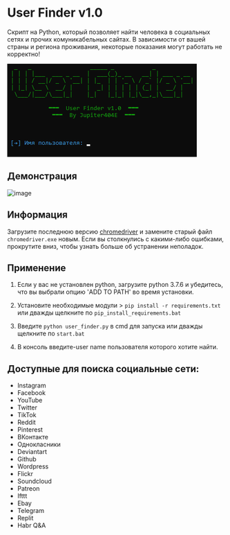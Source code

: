 # User Finder v1.0

Скрипт на Python, который позволяет найти человека в социальных сетях и прочих комуникабельных сайтах.
В зависимости от вашей страны и региона проживания, некоторые показания могут работать не корректно!

![image](https://github.com/Jupiter404E/User-finder/blob/main/img/user_finder.png?raw=true)

## Демонстрация

![image]( )

## Информация

Загрузите последнюю версию [chromedriver](https://chromedriver.chromium.org/downloads "link chromedriver") и замените старый файл `chromedriver.exe` новым. Если вы столкнулись с какими-либо ошибками, прокрутите вниз, чтобы узнать больше об устранении неполадок.

## Применение

1. Если у вас не установлен python, загрузите python 3.7.6 и убедитесь, что вы выбрали опцию 'ADD TO PATH' во время установки.

2. Установите необходимые модули > `pip install -r requirements.txt` или дважды щелкните по `pip_install_requirements.bat`

3. Введите `python user_finder.py` в cmd для запуска или дважды щелкните по `start.bat`

4. В консоль введите-user name пользователя которого хотите найти.

## Доступные для поиска социальные сети:

+ Instagram
+ Facebook
+ YouTube
+ Twitter
+ TikTok
+ Reddit
+ Pinterest
+ ВКонтакте
+ Однокласники
+ Deviantart
+ Github
+ Wordpress
+ Flickr
+ Soundcloud
+ Patreon
+ Ifttt
+ Ebay
+ Telegram
+ Replit
+ Habr Q&A
